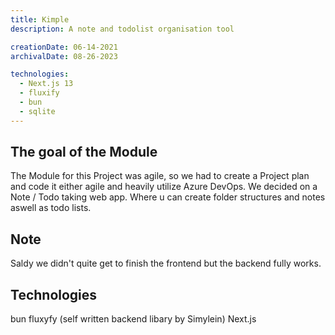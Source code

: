 ```yaml
---
title: Kimple
description: A note and todolist organisation tool

creationDate: 06-14-2021
archivalDate: 08-26-2023

technologies:
  - Next.js 13
  - fluxify
  - bun
  - sqlite
---
```


## The goal of the Module

The Module for this Project was agile, so we had to create a Project plan and code it either agile and heavily utilize Azure DevOps.
We decided on a Note / Todo taking web app. Where u can create folder structures and notes aswell as todo lists.

## Note

Saldy we didn't quite get to finish the frontend but the backend fully works.

## Technologies

bun
fluxyfy (self written backend libary by Simylein)
Next.js

<!-- TODO add links -->
